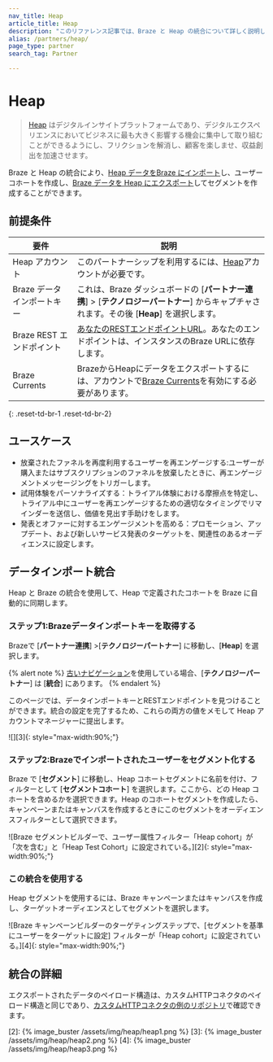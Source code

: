 ```yaml
---
nav_title: Heap
article_title: Heap
description: "このリファレンス記事では、Braze と Heap の統合について詳しく説明します。Heap はデジタルインサイトプラットフォームであり、Heap データを Braze にインポートしたり、ユーザーコホートを作成したり、Braze データを Heap にエクスポートしてセグメントを作成したりできます。"
alias: /partners/heap/
page_type: partner
search_tag: Partner

---
```


# Heap

> [Heap](https://heap.io/) はデジタルインサイトプラットフォームであり、デジタルエクスペリエンスにおいてビジネスに最も大きく影響する機会に集中して取り組むことができるようにし、フリクションを解消し、顧客を楽しませ、収益創出を加速させます。

Braze と Heap の統合により、[Heap データをBraze にインポート](#data-import-integration)し、ユーザーコホートを作成し、[Braze データを Heap にエクスポート]({{site.baseurl}}/partners/data_and_infrastructure_agility/analytics/heap/)してセグメントを作成することができます。

## 前提条件

| 要件 | 説明 |
| ----------- | ----------- |
| Heap アカウント | このパートナーシップを利用するには、[Heap](https://heap.io/about)アカウントが必要です。 |
| Braze データインポートキー | これは、Braze ダッシュボードの \[**パートナー連携**] > \[**テクノロジーパートナー**] からキャプチャされます。その後 \[**Heap**] を選択します。 |
| Braze REST エンドポイント | [あなたのRESTエンドポイントURL][1]。あなたのエンドポイントは、インスタンスのBraze URLに依存します。 |
| Braze Currents | BrazeからHeapにデータをエクスポートするには、アカウントで[Braze Currents]({{site.baseurl}}/user_guide/data_and_analytics/braze_currents/#access-currents)を有効にする必要があります。 |
{: .reset-td-br-1 .reset-td-br-2}

## ユースケース
- 放棄されたファネルを再度利用するユーザーを再エンゲージする:ユーザーが購入またはサブスクリプションのファネルを放棄したときに、再エンゲージメントメッセージングをトリガーします。
- 試用体験をパーソナライズする：トライアル体験における摩擦点を特定し、トライアル中にユーザーを再エンゲージするための適切なタイミングでリマインダーを送信し、価値を見出す手助けをします。
- 発表とオファーに対するエンゲージメントを高める：プロモーション、アップデート、および新しいサービス発表のターゲットを、関連性のあるオーディエンスに設定します。

## データインポート統合

Heap と Braze の統合を使用して、Heap で定義されたコホートを Braze に自動的に同期します。

### ステップ1:Brazeデータインポートキーを取得する

Brazeで \[**パートナー連携**] >\[**テクノロジーパートナー**] に移動し、\[**Heap**] を選択します。 

{% alert note %}
[古いナビゲーション]({{site.baseurl}}/navigation)を使用している場合、\[**テクノロジーパートナー**] は \[**統合**] にあります。
{% endalert %}

このページでは、データインポートキーとRESTエンドポイントを見つけることができます。統合の設定を完了するため、これらの両方の値をメモして Heap アカウントマネージャーに提出します。

![][3]{: style="max-width:90%;"}

### ステップ2:Brazeでインポートされたユーザーをセグメント化する

Braze で \[**セグメント**] に移動し、Heap コホートセグメントに名前を付け、フィルターとして \[**セグメントコホート**] を選択します。ここから、どの Heap コホートを含めるかを選択できます。Heap のコホートセグメントを作成したら、キャンペーンまたはキャンバスを作成するときにこのセグメントをオーディエンスフィルターとして選択できます。

![Braze セグメントビルダーで、ユーザー属性フィルター「Heap cohort」が「次を含む」と「Heap Test Cohort」に設定されている。][2]{: style="max-width:90%;"}

### この統合を使用する

Heap セグメントを使用するには、Braze キャンペーンまたはキャンバスを作成し、ターゲットオーディエンスとしてセグメントを選択します。

![Braze キャンペーンビルダーのターゲティングステップで、\[セグメントを基準にユーザーをターゲットに設定] フィルターが「Heap cohort」に設定されている。][4]{: style="max-width:90%;"}

## 統合の詳細

エクスポートされたデータのペイロード構造は、カスタムHTTPコネクタのペイロード構造と同じであり、[カスタムHTTPコネクタの例のリポジトリ](https://github.com/Appboy/currents-examples/tree/master/sample-data/Custom%20HTTP/users/behaviors)で確認できます。

[1]: {{site.baseurl}}/developer_guide/rest_api/basics/#endpoints
[2]: {% image_buster /assets/img/heap/heap1.png %}
[3]: {% image_buster /assets/img/heap/heap2.png %}
[4]: {% image_buster /assets/img/heap/heap3.png %} 
